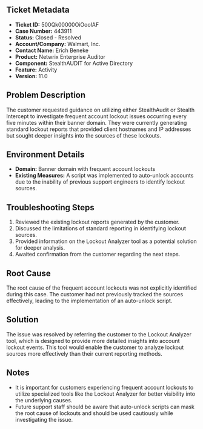 ## Ticket Metadata
- **Ticket ID:** 500Qk00000OiOooIAF
- **Case Number:** 443911
- **Status:** Closed - Resolved
- **Account/Company:** Walmart, Inc.
- **Contact Name:** Erich Beneke
- **Product:** Netwrix Enterprise Auditor
- **Component:** StealthAUDIT for Active Directory
- **Feature:** Activity
- **Version:** 11.0

## Problem Description
The customer requested guidance on utilizing either StealthAudit or Stealth Intercept to investigate frequent account lockout issues occurring every five minutes within their banner domain. They were currently generating standard lockout reports that provided client hostnames and IP addresses but sought deeper insights into the sources of these lockouts.

## Environment Details
- **Domain:** Banner domain with frequent account lockouts
- **Existing Measures:** A script was implemented to auto-unlock accounts due to the inability of previous support engineers to identify lockout sources.

## Troubleshooting Steps
1. Reviewed the existing lockout reports generated by the customer.
2. Discussed the limitations of standard reporting in identifying lockout sources.
3. Provided information on the Lockout Analyzer tool as a potential solution for deeper analysis.
4. Awaited confirmation from the customer regarding the next steps.

## Root Cause
The root cause of the frequent account lockouts was not explicitly identified during this case. The customer had not previously tracked the sources effectively, leading to the implementation of an auto-unlock script.

## Solution
The issue was resolved by referring the customer to the Lockout Analyzer tool, which is designed to provide more detailed insights into account lockout events. This tool would enable the customer to analyze lockout sources more effectively than their current reporting methods.

## Notes
- It is important for customers experiencing frequent account lockouts to utilize specialized tools like the Lockout Analyzer for better visibility into the underlying causes.
- Future support staff should be aware that auto-unlock scripts can mask the root cause of lockouts and should be used cautiously while investigating the issue.